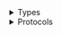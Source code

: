 <details>
<summary>Types</summary>

  - [SesClient](/aws-sdk-swift/reference/0.x/AWSSES/SesClient)
  - [SesClient.SesClientConfiguration](/aws-sdk-swift/reference/0.x/AWSSES/SesClient.SesClientConfiguration)
  - [SesClientLogHandlerFactory](/aws-sdk-swift/reference/0.x/AWSSES/SesClientLogHandlerFactory)
  - [SesClientTypes](/aws-sdk-swift/reference/0.x/AWSSES/SesClientTypes)

</details>

<details>
<summary>Protocols</summary>

  - [SesClientProtocol](/aws-sdk-swift/reference/0.x/AWSSES/SesClientProtocol)

</details>
